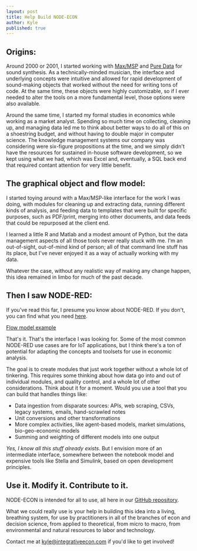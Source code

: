 ```yaml
---
layout: post
title: Help Build NODE-ECON
author: Kyle
published: true
---
```


## Origins: 
Around 2000 or 2001, I started working with [Max/MSP](https://cycling74.com/) and [Pure Data](https://puredata.info/) for sound synthesis. As a technically-minded musician, the interface and underlying concepts were intuitive and allowed for rapid development of sound-making objects that worked without the need for writing tons of code. At the same time, these objects were highly customizable, so if I ever needed to alter the tools on a more fundamental level, those options were also available.

Around the same time, I started my formal studies in economics while working as a market analyst. Spending so much time on collecting, cleaning up, and managing data led me to think about better ways to do all of this on a shoestring budget, and without having to double major in computer science. The knowledge management systems our company was considering were six-figure propositions at the time, and we simply didn't have the resources for sustained in-house software development, so we kept using what we had, which was Excel and, eventually, a SQL back end that required contant attention for very little benefit.

## The graphical object and flow model: 
I started toying around with a Max/MSP-like interface for the work I was doing, with modules for cleaning up and extracting data, running different kinds of analysis, and feeding data to templates that were built for specific purposes, such as PDF/print, merging into other documents, and data feeds that could be repurposed at the client end.

I learned a little R and Matlab and a modest amount of Python, but the data management aspects of all those tools never really stuck with me. I'm an out-of-sight, out-of-mind kind of person; all of that command line stuff has its place, but I've never enjoyed it as a way of actually working with my data.

Whatever the case, without any realistic way of making any change happen, this idea remained in limbo for much of the past decade.

## Then I saw NODE-RED: 
If you've read this far, I presume you know about NODE-RED. If you don't, you can find what you need [here](https://flows.nodered.org/).

[Flow model example](https://github.com/node-econ/node-econ.github.io/blob/master/_images/flow-example.png)

That's it. That's the interface I was looking for. Some of the most common NODE-RED use cases are for IoT applications, but I think there's a ton of potential for adapting the concepts and toolsets for use in economic analysis. 

The goal is to create modules that just work together without a whole lot of tinkering. This requires some thinking about how data go into and out of individual modules, and quality control, and a whole lot of other considerations. Think about it for a moment. Would you use a tool that you can build that handles things like:

- Data ingestion from disparate sources: APIs, web scraping, CSVs, legacy systems, emails, hand-scrawled notes
- Unit conversions and other transformations
- More complex activities, like agent-based models, market simulations, bio-geo-economic models
- Summing and weighting of different models into one output

*Yes, I know all this stuff already exists*. But I envision more of an intermediate interface, somewhere between the notebook model and expensive tools like Stella and Simulink, based on open development principles.

## Use it. Modify it. Contribute to it.
NODE-ECON is intended for all to use, all here in our [GitHub repository](https://github.com/node-econ). 

What we could really use is your help in building this idea into a living, breathing system, for use by practitioners in all of the branches of econ and decision science, from applied to theoretical, from micro to macro, from environmental and natural resources to labor and technology.

Contact me at kyle@integrativeecon.com if you'd like to get involved!
